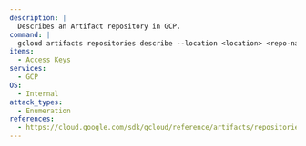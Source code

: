 ```yaml
---
description: |
  Describes an Artifact repository in GCP.
command: |
  gcloud artifacts repositories describe --location <location> <repo-name>
items:
  - Access Keys
services:
  - GCP
OS:
  - Internal
attack_types:
  - Enumeration
references:
  - https://cloud.google.com/sdk/gcloud/reference/artifacts/repositories/describe
---
```

